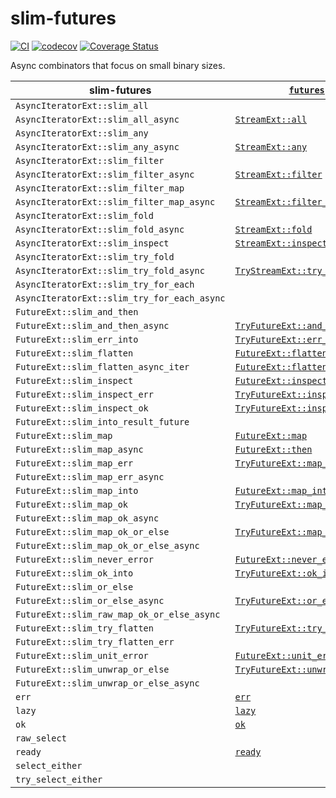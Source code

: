 # slim-futures

[![CI](https://github.com/EFanZh/slim-futures/actions/workflows/ci.yml/badge.svg)](https://github.com/EFanZh/slim-futures/actions/workflows/ci.yml)
[![codecov](https://codecov.io/gh/EFanZh/slim-futures/branch/main/graph/badge.svg)](https://codecov.io/gh/EFanZh/slim-futures)
[![Coverage Status](https://coveralls.io/repos/github/EFanZh/slim-futures/badge.svg?branch=main)](https://coveralls.io/github/EFanZh/slim-futures?branch=main)

Async combinators that focus on small binary sizes.

| slim-futures                                | [`futures`]                      |
| ------------------------------------------- | -------------------------------- |
| `AsyncIteratorExt::slim_all`                |                                  |
| `AsyncIteratorExt::slim_all_async`          | [`StreamExt::all`]               |
| `AsyncIteratorExt::slim_any`                |                                  |
| `AsyncIteratorExt::slim_any_async`          | [`StreamExt::any`]               |
| `AsyncIteratorExt::slim_filter`             |                                  |
| `AsyncIteratorExt::slim_filter_async`       | [`StreamExt::filter`]            |
| `AsyncIteratorExt::slim_filter_map`         |                                  |
| `AsyncIteratorExt::slim_filter_map_async`   | [`StreamExt::filter_map`]        |
| `AsyncIteratorExt::slim_fold`               |                                  |
| `AsyncIteratorExt::slim_fold_async`         | [`StreamExt::fold`]              |
| `AsyncIteratorExt::slim_inspect`            | [`StreamExt::inspect`]           |
| `AsyncIteratorExt::slim_try_fold`           |                                  |
| `AsyncIteratorExt::slim_try_fold_async`     | [`TryStreamExt::try_fold`]       |
| `AsyncIteratorExt::slim_try_for_each`       |                                  |
| `AsyncIteratorExt::slim_try_for_each_async` |                                  |
| `FutureExt::slim_and_then`                  |                                  |
| `FutureExt::slim_and_then_async`            | [`TryFutureExt::and_then`]       |
| `FutureExt::slim_err_into`                  | [`TryFutureExt::err_into`]       |
| `FutureExt::slim_flatten`                   | [`FutureExt::flatten`]           |
| `FutureExt::slim_flatten_async_iter`        | [`FutureExt::flatten_stream`]    |
| `FutureExt::slim_inspect`                   | [`FutureExt::inspect`]           |
| `FutureExt::slim_inspect_err`               | [`TryFutureExt::inspect_err`]    |
| `FutureExt::slim_inspect_ok`                | [`TryFutureExt::inspect_ok`]     |
| `FutureExt::slim_into_result_future`        |                                  |
| `FutureExt::slim_map`                       | [`FutureExt::map`]               |
| `FutureExt::slim_map_async`                 | [`FutureExt::then`]              |
| `FutureExt::slim_map_err`                   | [`TryFutureExt::map_err`]        |
| `FutureExt::slim_map_err_async`             |                                  |
| `FutureExt::slim_map_into`                  | [`FutureExt::map_into`]          |
| `FutureExt::slim_map_ok`                    | [`TryFutureExt::map_ok`]         |
| `FutureExt::slim_map_ok_async`              |                                  |
| `FutureExt::slim_map_ok_or_else`            | [`TryFutureExt::map_ok_or_else`] |
| `FutureExt::slim_map_ok_or_else_async`      |                                  |
| `FutureExt::slim_never_error`               | [`FutureExt::never_error`]       |
| `FutureExt::slim_ok_into`                   | [`TryFutureExt::ok_into`]        |
| `FutureExt::slim_or_else`                   |                                  |
| `FutureExt::slim_or_else_async`             | [`TryFutureExt::or_else`]        |
| `FutureExt::slim_raw_map_ok_or_else_async`  |                                  |
| `FutureExt::slim_try_flatten`               | [`TryFutureExt::try_flatten`]    |
| `FutureExt::slim_try_flatten_err`           |                                  |
| `FutureExt::slim_unit_error`                | [`FutureExt::unit_error`]        |
| `FutureExt::slim_unwrap_or_else`            | [`TryFutureExt::unwrap_or_else`] |
| `FutureExt::slim_unwrap_or_else_async`      |                                  |
| `err`                                       | [`err`]                          |
| `lazy`                                      | [`lazy`]                         |
| `ok`                                        | [`ok`]                           |
| `raw_select`                                |                                  |
| `ready`                                     | [`ready`]                        |
| `select_either`                             |                                  |
| `try_select_either`                         |                                  |

[`futures`]: https://docs.rs/futures/latest/futures/
[`FutureExt::flatten`]: https://docs.rs/futures/latest/futures/future/trait.FutureExt.html#method.flatten
[`FutureExt::flatten_stream`]: https://docs.rs/futures/latest/futures/future/trait.FutureExt.html#method.flatten_stream
[`FutureExt::inspect`]: https://docs.rs/futures/latest/futures/future/trait.FutureExt.html#method.inspect
[`FutureExt::map`]: https://docs.rs/futures/latest/futures/future/trait.FutureExt.html#method.map
[`FutureExt::map_into`]: https://docs.rs/futures/latest/futures/future/trait.FutureExt.html#method.map_into
[`FutureExt::never_error`]: https://docs.rs/futures/latest/futures/future/trait.FutureExt.html#method.never_error
[`FutureExt::then`]: https://docs.rs/futures/latest/futures/future/trait.FutureExt.html#method.then
[`FutureExt::unit_error`]: https://docs.rs/futures/latest/futures/future/trait.FutureExt.html#method.unit_error
[`StreamExt::all`]: https://docs.rs/futures/latest/futures/stream/trait.StreamExt.html#method.all
[`StreamExt::any`]: https://docs.rs/futures/latest/futures/stream/trait.StreamExt.html#method.any
[`StreamExt::filter`]: https://docs.rs/futures/latest/futures/stream/trait.StreamExt.html#method.filter
[`StreamExt::filter_map`]: https://docs.rs/futures/latest/futures/stream/trait.StreamExt.html#method.filter_map
[`StreamExt::fold`]: https://docs.rs/futures/latest/futures/stream/trait.StreamExt.html#method.fold
[`StreamExt::inspect`]: https://docs.rs/futures/latest/futures/stream/trait.StreamExt.html#method.inspect
[`TryFutureExt::and_then`]: https://docs.rs/futures/latest/futures/future/trait.TryFutureExt.html#method.and_then
[`TryFutureExt::err_into`]: https://docs.rs/futures/latest/futures/future/trait.TryFutureExt.html#method.err_into
[`TryFutureExt::inspect_err`]: https://docs.rs/futures/latest/futures/future/trait.TryFutureExt.html#method.inspect_err
[`TryFutureExt::inspect_ok`]: https://docs.rs/futures/latest/futures/future/trait.TryFutureExt.html#method.inspect_ok
[`TryFutureExt::map_err`]: https://docs.rs/futures/latest/futures/future/trait.TryFutureExt.html#method.map_err
[`TryFutureExt::map_ok`]: https://docs.rs/futures/latest/futures/future/trait.TryFutureExt.html#method.map_ok
[`TryFutureExt::map_ok_or_else`]: https://docs.rs/futures/latest/futures/future/trait.TryFutureExt.html#method.map_ok_or_else
[`TryFutureExt::ok_into`]: https://docs.rs/futures/latest/futures/future/trait.TryFutureExt.html#method.ok_into
[`TryFutureExt::or_else`]: https://docs.rs/futures/latest/futures/future/trait.TryFutureExt.html#method.or_else
[`TryFutureExt::try_flatten`]: https://docs.rs/futures/latest/futures/future/trait.TryFutureExt.html#method.try_flatten
[`TryFutureExt::unwrap_or_else`]: https://docs.rs/futures/latest/futures/future/trait.TryFutureExt.html#method.unwrap_or_else
[`TryStreamExt::try_fold`]: https://docs.rs/futures/latest/futures/stream/trait.TryStreamExt.html#method.try_fold
[`err`]: https://docs.rs/futures/latest/futures/future/fn.err.html
[`lazy`]: https://docs.rs/futures/latest/futures/future/fn.lazy.html
[`ok`]: https://docs.rs/futures/latest/futures/future/fn.ok.html
[`ready`]: https://docs.rs/futures/latest/futures/future/fn.ready.html
